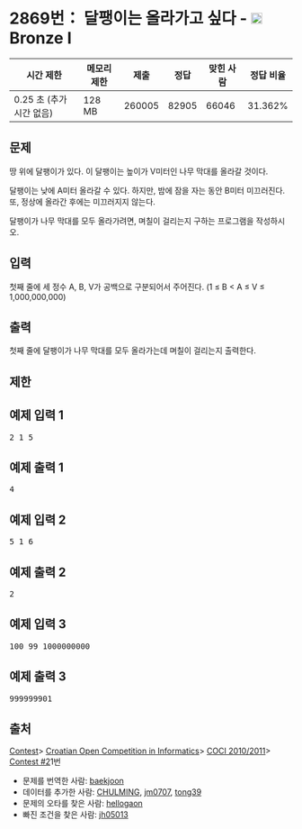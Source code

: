 # 2869번： 달팽이는 올라가고 싶다 - <img src="https://static.solved.ac/tier_small/5.svg" style="height:20px" />Bronze I


| 시간 제한 | 메모리 제한 | 제출 | 정답 | 맞힌 사람 | 정답 비율 |
| --- | --- | --- | --- | --- | --- |
| 0.25 초 (추가 시간 없음) | 128 MB | 260005 | 82905 | 66046 | 31.362% |


## 문제


땅 위에 달팽이가 있다. 이 달팽이는 높이가 V미터인 나무 막대를 올라갈 것이다.

달팽이는 낮에 A미터 올라갈 수 있다. 하지만, 밤에 잠을 자는 동안 B미터 미끄러진다. 또, 정상에 올라간 후에는 미끄러지지 않는다.

달팽이가 나무 막대를 모두 올라가려면, 며칠이 걸리는지 구하는 프로그램을 작성하시오.




## 입력


첫째 줄에 세 정수 A, B, V가 공백으로 구분되어서 주어진다. (1 ≤ B < A ≤ V ≤ 1,000,000,000)




## 출력


첫째 줄에 달팽이가 나무 막대를 모두 올라가는데 며칠이 걸리는지 출력한다.




## 제한




## 예제 입력 1


<pre>2 1 5
</pre>


## 예제 출력 1


<pre>4
</pre>




## 예제 입력 2


<pre>5 1 6
</pre>


## 예제 출력 2


<pre>2
</pre>




## 예제 입력 3


<pre>100 99 1000000000
</pre>


## 예제 출력 3


<pre>999999901
</pre>






## 출처


[Contest](/category/45)> [Croatian Open Competition in Informatics](/category/17)> [COCI 2010/2011](/category/20)> [Contest #2](/category/detail/76)1번
- 문제를 번역한 사람: [baekjoon](/user/baekjoon)
- 데이터를 추가한 사람: [CHULMING](/user/CHULMING), [jm0707](/user/jm0707), [tong39](/user/tong39)
- 문제의 오타를 찾은 사람: [hellogaon](/user/hellogaon)
- 빠진 조건을 찾은 사람: [jh05013](/user/jh05013)




